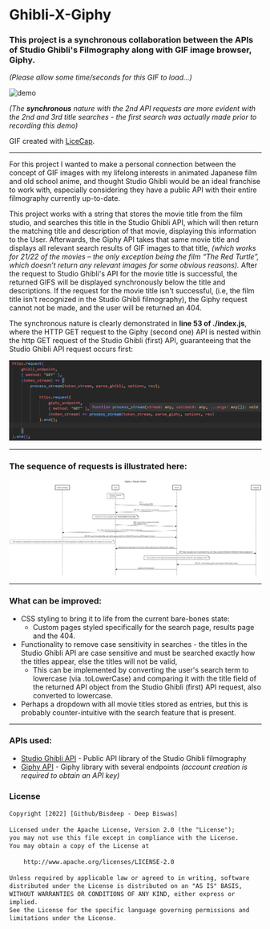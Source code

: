 # Ghibli-X-Giphy
### This project is a synchronous collaboration between the APIs of **Studio Ghibli's Filmography** along with GIF image browser, **Giphy**.

*(Please allow some time/seconds for this GIF to load...)*

![demo](https://github.com/bisdeep/Ghibli-X-Giphy/blob/main/demo.gif?raw=true)

*(The **synchronous** nature with the 2nd API requests are more evident with the 2nd and 3rd title searches - the first search was actually made prior to recording this demo)*

GIF created with [LiceCap](http://www.cockos.com/licecap/).

---

For this project I wanted to make a personal connection between the concept of GIF images with my lifelong interests in animated Japanese film and old school anime, and thought Studio Ghibli would be an ideal franchise to work with, especially considering they have a public API with their entire filmography currently up-to-date. 

This project works with a string that stores the movie title from the film studio, and searches this title in the Studio Ghibli API, which will then return the matching title and description of that movie, displaying this information to the User. Afterwards, the Giphy API takes that same movie title and displays all relevant search results of GIF images to that title, *(which works for 21/22 of the movies – the only exception being the film “The Red Turtle”, which doesn’t return any relevant images for some obvious reasons).*
After the request to Studio Ghibli's API for the movie title is successful, the returned GIFS will be displayed synchronously below the title and descriptions. If the request for the movie title isn't successful, (i.e, the film title isn't recognized in the Studio Ghibli filmography), the Giphy request cannot not be made, and the user will be returned an 404.

The synchronous nature is clearly demonstrated in **line 53 of ./index.js**, where the HTTP GET request to the Giphy (second one) API is nested within the http GET request of the Studio Ghibli (first) API, guaranteeing that the Studio Ghibli API request occurs first:

![synchronous](https://github.com/bisdeep/Ghibli-X-Giphy/blob/main/synchronousguarantee.png?raw=true)

---

### The sequence of requests is illustrated here:

![sequence](https://raw.githubusercontent.com/bisdeep/Ghibli-X-Giphy/main/SequenceDiagram/Untitled.png)

---
### What can be improved:
- CSS styling to bring it to life from the current bare-bones state:
  - Custom pages styled specifically for the search page, results page and the 404.  
- Functionality to remove case sensitivity in searches - the titles in the Studio Ghibli API are case sensitive and must be searched exactly how the titles appear, else the titles will not be valid,
    - This can be implemented by converting the user's search term to lowercase (via .toLowerCase) and comparing it with the title field of the returned API object from the Studio Ghibli (first) API request, also converted to lowercase.
- Perhaps a dropdown with all movie titles stored as entries, but this is probably counter-intuitive with the search feature that is present.
---

### APIs used:

- [Studio Ghibli API](https://ghibliapi.herokuapp.com/#section/Studio-Ghibli-API) - Public API library of the Studio Ghibli filmography
- [Giphy API](https://developers.giphy.com/docs/api/) - Giphy library with several endpoints *(account creation is required to obtain an API key)*

### License

    Copyright [2022] [Github/Bisdeep - Deep Biswas]

    Licensed under the Apache License, Version 2.0 (the "License");
    you may not use this file except in compliance with the License.
    You may obtain a copy of the License at

        http://www.apache.org/licenses/LICENSE-2.0

    Unless required by applicable law or agreed to in writing, software
    distributed under the License is distributed on an "AS IS" BASIS,
    WITHOUT WARRANTIES OR CONDITIONS OF ANY KIND, either express or implied.
    See the License for the specific language governing permissions and
    limitations under the License.
